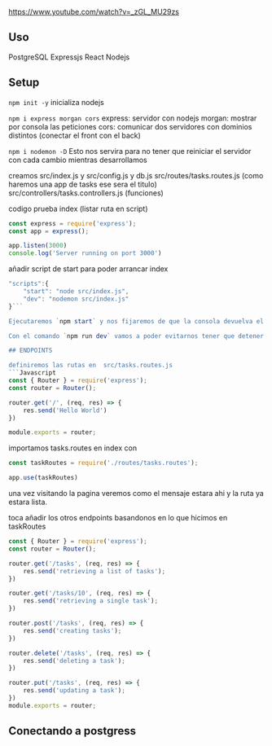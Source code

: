 https://www.youtube.com/watch?v=_zGL_MU29zs

## Uso
PostgreSQL
Expressjs
React
Nodejs

## Setup

`npm init -y` 
inicializa nodejs

`npm i express morgan cors`
express: servidor con nodejs
morgan: mostrar por consola las peticiones 
cors: comunicar dos servidores con dominios distintos (conectar el front con el back)

`npm i nodemon -D`
Esto nos servira para no tener que reiniciar el servidor con cada cambio mientras desarrollamos

creamos src/index.js y src/config.js y db.js
src/routes/tasks.routes.js (como haremos una app de tasks ese sera el titulo)
src/controllers/tasks.controllers.js (funciones)

codigo prueba index (listar ruta en script)
```javascript
const express = require('express');
const app = express();

app.listen(3000)
console.log('Server running on port 3000')
```

añadir script de start para poder arrancar index
```javascript
"scripts":{
	"start": "node src/index.js",
	"dev": "nodemon src/index.js"
}```

Ejecutaremos `npm start` y nos fijaremos de que la consola devuelva el log que escribimos si buscamos en  el navegador localhost:3000 nos devolvera un error de  `Cannot GET /` ya que no tenemos nada de frontend en nuestro archivo index 

Con el comando `npm run dev` vamos a poder evitarnos tener que detener la instancia de node y ejecutarla denuevo para ver los cambios, cada vez que hagamos cambios estos se veran reflejados inmediatamente.

## ENDPOINTS

definiremos las rutas en  src/tasks.routes.js
```Javascript
const { Router } = require('express');
const router = Router();

router.get('/', (req, res) => {
	res.send('Hello World')
})

module.exports = router;
```

importamos tasks.routes en index con
```javascript
const taskRoutes = require('./routes/tasks.routes');

app.use(taskRoutes)
```

una vez visitando la pagina veremos como el mensaje estara ahi y la ruta ya estara lista.

toca añadir los otros endpoints basandonos en lo que hicimos en taskRoutes

```Javascript
const { Router } = require('express');
const router = Router();

router.get('/tasks', (req, res) => {
	res.send('retrieving a list of tasks');
})

router.get('/tasks/10', (req, res) => {
	res.send('retrieving a single task');
})

router.post('/tasks', (req, res) => {
	res.send('creating tasks');
})

router.delete('/tasks', (req, res) => {
	res.send('deleting a task');
})

router.put('/tasks', (req, res) => {
	res.send('updating a task');
})
module.exports = router;
```

## Conectando a postgress